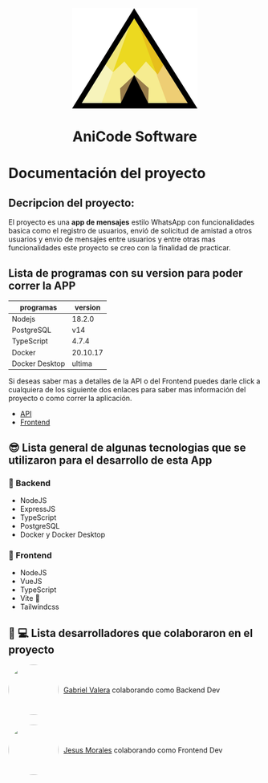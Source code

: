 
<img  style="display:block;width: 250px;height: 200px;margin-left: auto;margin-right:auto;" src="./recursos_readme/yurucamp_logo.png"/>
<h1 style="border:none"><center>AniCode Software</center></h1>

# Documentación del proyecto

## Decripcion del proyecto: 

El proyecto es una **app de mensajes** estilo WhatsApp con funcionalidades basica como el registro de usuarios, envió de solicitud de amistad a otros usuarios y envio de mensajes entre usuarios y entre otras mas funcionalidades este proyecto se creo con la finalidad de practicar.
## Lista de programas con su version para poder correr la APP

| programas      | version  |
|----------------|----------|
| Nodejs         | 18.2.0   |
| PostgreSQL     | v14      |
| TypeScript     | 4.7.4    |
| Docker         | 20.10.17 |
| Docker Desktop | ultima   |

Si deseas saber mas a detalles de la API o del Frontend puedes darle click a cualquiera de los siguiente dos enlaces para saber mas información del proyecto o como correr la aplicación.

* [API](./backend/README.md "README del backend")
* [Frontend](./frontend/README.md "README del Frontend")

## :sunglasses: Lista general de algunas tecnologias que se utilizaron para el desarrollo de esta App

### :sake: Backend
* NodeJS
* ExpressJS
* TypeScript
* PostgreSQL
* Docker y Docker Desktop

### :tea: Frontend
* NodeJS
* VueJS
* TypeScript
* Vite :eyes:
* Tailwindcss

## :japanese_ogre: :computer: Lista desarrolladores que colaboraron en el proyecto

<div style="display:inline-flex;flex-direction: row;flex-wrap: wrap;justify-content: start;margin-bottom:20px;align-items: center;
">
    <img  style="border-radius:50%;border-rad;display:inline-block;width: 100px;height: 100px;margin-left: auto;margin-right:auto;" src="https://avatars.githubusercontent.com/u/40225548?v=4"/>
<span style="margin-left: 10px;display:inline block"><a title="Ir a Github" href="https://github.com/gabrielj2814">Gabriel Valera</a> colaborando como Backend Dev</span>
</div>

<div style="display:inline-flex;flex-direction: row;flex-wrap: wrap;justify-content: start;align-items: center;
">
    <img  style="border-radius:50%;border-rad;display:inline-block;width: 100px;height: 100px;margin-left: auto;margin-right:auto;" src="https://avatars.githubusercontent.com/u/46941371?v=4"/>
<span style="margin-left: 10px;display:inline block"><a title="Ir a Github" href="https://github.com/19yisus">Jesus Morales</a> colaborando como Frontend Dev</span>
</div>
